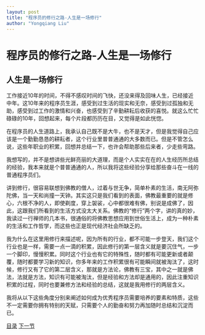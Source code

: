 ```yaml
---
layout: post
title: "程序员的修行之路-人生是一场修行"
author: "Yongqiang Liu"
---
```


# 程序员的修行之路-人生是一场修行

## 人生是一场修行

​        工作接近10年的时间，不得不感叹时间的飞快，还没来得及回味人生，已经接近中年。这10年来的程序员生涯，感受到过生活的现实和无奈，感受到过孤独和无助，感受到过工作的激情和兴奋，也感受到了辛勤耕耘后收获的喜悦。就这么忙忙碌碌的10年，回想起来，每个片段都历历在目，又觉得是如此恍惚。

​        在程序员的人生道路上，我承认自己既不是大牛，也不是天才，但是我觉得自己应该是一个勤勤恳恳的耕耘者，这个行业里普普通通的大多数而已。但是不管怎么说，这些年职业的积累，回想并总结一下，也许会帮助那些后来者，少走些弯路。

​        我想写的，并不是想讲些光鲜亮丽的大道理，而是个人实实在在的人生经历所总结的经验，我本来就是个普普通通的人，所以我将这些经验分享给那些奋斗在一线的普通程序员们。

​        讲到修行，很容易联想到佛教的僧人，过着与世无争，简单朴素的生活，南无阿弥陀佛，当一天和尚撞一天钟。其实这只是我们看到的表面，佛教最重要的就是修心，六根不净的人，即使剃度，穿上袈裟，心中都很难有佛，别说是成佛了，因此，这跟我们所看到的生活方式没太大关系。佛教的“修行”两个字，讲的真的妙，我读过一行禅师的几本书，很通俗的将佛教思想应用到世俗生活上，成为一种朴素的生活和工作哲学，而这些也正是现代经济社会所缺乏的。

​        我为什么在这里用修行来描述呢，因为所有的行业，都不可能一步登天，我们这个行业也是一样，需要一点一滴的积累，因此修行的第一层含义就是要沉住气，一步一个脚印，慢慢积累。同时这个行业也有它的特殊性，随时都有可能更新或者颠覆，随时都要学习新的知识，你多年来的工作积累很有可能瞬间就被淘汰了，这时候，修行又有了它的第二层含义，那就是方法论，佛教有三宝，其中之一就是佛法，法就是方法，知识有可能被淘汰，但是经验和方法却是通用的，因此注重知识积累的过程，同时也要兼修方法和经验的总结，这就是我用修行的两层含义。

​        我将从以下这些角度分别来阐述如何成为优秀程序员需要培养的要素和特质，这些不一定需要你拥有特别的天赋，只需要个人的勤奋和努力再加随时总结和沉淀而已。

[目录](https://ithorseman.wordpress.com/2018/06/26/程序员的修行之路/)   [下一节](https://ithorseman.wordpress.com/2018/10/02/程序员的修行之路-培养工作兴趣/)
